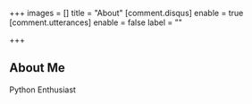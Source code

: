 +++
images = []
title = "About"
[comment.disqus]
enable = true
[comment.utterances]
enable = false
label = ""

+++
## About Me

Python Enthusiast 